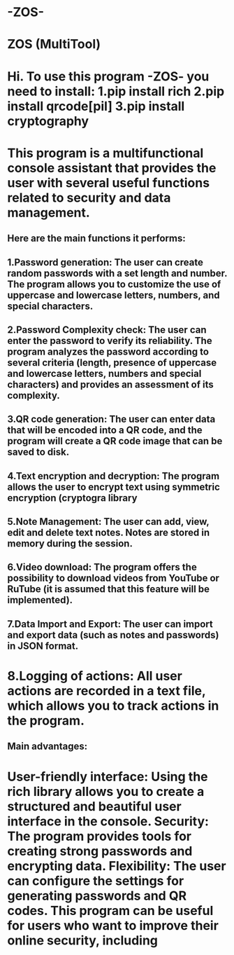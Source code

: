  -ZOS-
================================================================================================================================================================================================================================================================================================================================================
ZOS (MultiTool)
================================================================================================================================================================================================================================================================================================================================================
Hi. To use this program -ZOS- you need to install:
1.pip install rich 
2.pip install qrcode[pil] 
3.pip install cryptography
================================================================================================================================================================================================================================================================================================================================================
This program is a multifunctional console assistant that provides the user with several useful functions related to security and data management.
================================================================================================================================================================================================================================================================================================================================================
Here are the main functions it performs:
------------------------------------------------------------------------------------------------------------------------------------------------------------------------------------------------------------------------------------------------------------------------------------------------------------------------------------------------
1.Password generation: The user can create random passwords with a set length and number. The program allows you to customize the use of uppercase and lowercase letters, numbers, and special characters.
------------------------------------------------------------------------------------------------------------------------------------------------------------------------------------------------------------------------------------------------------------------------------------------------------------------------------------------------
2.Password Complexity check: The user can enter the password to verify its reliability. The program analyzes the password according to several criteria (length, presence of uppercase and lowercase letters, numbers and special characters) and provides an assessment of its complexity.
------------------------------------------------------------------------------------------------------------------------------------------------------------------------------------------------------------------------------------------------------------------------------------------------------------------------------------------------
3.QR code generation: The user can enter data that will be encoded into a QR code, and the program will create a QR code image that can be saved to disk.
------------------------------------------------------------------------------------------------------------------------------------------------------------------------------------------------------------------------------------------------------------------------------------------------------------------------------------------------
4.Text encryption and decryption: The program allows the user to encrypt text using symmetric encryption (cryptogra library
------------------------------------------------------------------------------------------------------------------------------------------------------------------------------------------------------------------------------------------------------------------------------------------------------------------------------------------------
5.Note Management: The user can add, view, edit and delete text notes. Notes are stored in memory during the session.
------------------------------------------------------------------------------------------------------------------------------------------------------------------------------------------------------------------------------------------------------------------------------------------------------------------------------------------------
6.Video download: The program offers the possibility to download videos from YouTube or RuTube (it is assumed that this feature will be implemented).
------------------------------------------------------------------------------------------------------------------------------------------------------------------------------------------------------------------------------------------------------------------------------------------------------------------------------------------------
7.Data Import and Export: The user can import and export data (such as notes and passwords) in JSON format.
------------------------------------------------------------------------------------------------------------------------------------------------------------------------------------------------------------------------------------------------------------------------------------------------------------------------------------------------
8.Logging of actions: All user actions are recorded in a text file, which allows you to track actions in the program.
================================================================================================================================================================================================================================================================================================================================================
Main advantages:
------------------------------------------------------------------------------------------------------------------------------------------------------------------------------------------------------------------------------------------------------------------------------------------------------------------------------------------------
User-friendly interface: Using the rich library allows you to create a structured and beautiful user interface in the console.
Security: The program provides tools for creating strong passwords and encrypting data.
Flexibility: The user can configure the settings for generating passwords and QR codes.
This program can be useful for users who want to improve their online security, including
================================================================================================================================================================================================================================================================================================================================================
